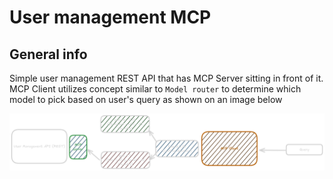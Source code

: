 # User management MCP

## General info

Simple user management REST API that has MCP Server sitting in front of it.
MCP Client utilizes concept similar to `Model router` to determine which model to pick based 
on user's query as shown on an image below

![Image](./image.png)
